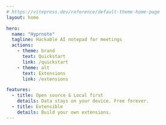 ```yaml
---
# https://vitepress.dev/reference/default-theme-home-page
layout: home

hero:
  name: "Hyprnote"
  tagline: Hackable AI notepad for meetings
  actions:
    - theme: brand
      text: Quickstart
      link: /quickstart
    - theme: alt
      text: Extensions
      link: /extensions

features:
  - title: Open source & Local first
    details: Data stays on your device. Free forever.
  - title: Extensible
    details: Build your own extensions.
---
```


